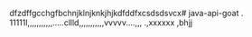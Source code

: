 dfzdffgcchgfbchnjklnjknkjhjkdfddfxcsdsdsvcx# java-api-goat
.
11111l,,,,,,,,,,,.....cllld,,,,,,,,,,,vvvvv....,,,
.,xxxxxx
,bhjj
